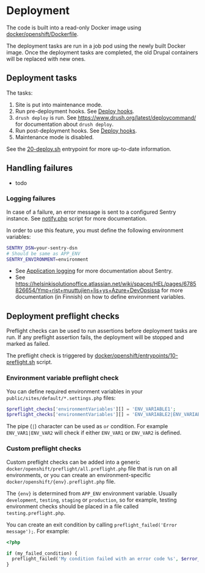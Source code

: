 # Deployment

The code is built into a read-only Docker image using [docker/openshift/Dockerfile](/docker/openshift/Dockerfile).

The deployment tasks are run in a job pod using the newly built Docker image. Once the deployment tasks are completed, the old Drupal containers will be replaced with new ones.

## Deployment tasks

The tasks:

1. Site is put into maintenance mode.
2. Run pre-deployment hooks. See [Deploy hooks](https://github.com/City-of-Helsinki/drupal-module-helfi-api-base/blob/main/documentation/deploy-hooks.md).
3. `drush deploy` is run. See https://www.drush.org/latest/deploycommand/ for documentation about `drush deploy`.
4. Run post-deployment hooks. See [Deploy hooks](https://github.com/City-of-Helsinki/drupal-module-helfi-api-base/blob/main/documentation/deploy-hooks.md).
5. Maintenance mode is disabled.

See the [20-deploy.sh](/docker/openshift/deploy/20-deploy.sh) entrypoint for more up-to-date information.

## Handling failures

- todo

### Logging failures

In case of a failure, an error message is sent to a configured Sentry instance. See [notify.php](/docker/openshift/notify.php) script for more documentation.

In order to use this feature, you must define the following environment variables:

```bash
SENTRY_DSN=your-sentry-dsn
# Should be same as APP_ENV
SENTRY_ENVIRONMENT=environment
```

- See [Application logging](/documentation/logging.md#application-logs) for more documentation about Sentry.
- See https://helsinkisolutionoffice.atlassian.net/wiki/spaces/HEL/pages/6785826654/Ymp+rist+muuttujien+lis+ys+Azure+DevOpsissa for more documentation (in Finnish) on how to define environment variables.

## Deployment preflight checks

Preflight checks can be used to run assertions before deployment tasks are run. If any preflight assertion fails, the deployment will be stopped and marked as failed.

The preflight check is triggered by [docker/openshift/entrypoints/10-preflight.sh](/docker/openshift/entrypoints/10-preflight.sh) script.

### Environment variable preflight check

You can define required environment variables in your `public/sites/default/*.settings.php` files:

```php
$preflight_checks['environmentVariables'][] = 'ENV_VARIABLE1';
$preflight_checks['environmentVariables'][] = 'ENV_VARIABLE2|ENV_VARIABLE3';
```

The pipe (`|`) character can be used as `or` condition. For example `ENV_VAR1|ENV_VAR2` will check if either `ENV_VAR1` or `ENV_VAR2` is defined.

### Custom preflight checks

Custom preflight checks can be added into a generic `docker/openshift/preflight/all.preflight.php` file that is run on all environments, or you can create an environment-specific `docker/openshift/{env}.preflight.php` file.

The `{env}` is determined from `APP_ENV` environment variable. Usually `development`, `testing`, `staging` or `production`, so for example, testing environment checks should be placed in a file called `testing.preflight.php`.

You can create an exit condition by calling `preflight_failed('Error message');`. For example:
```php
<?php

if (my_failed_condition) {
  preflight_failed('My condition failed with an error code %s', $error_code);
}
```

